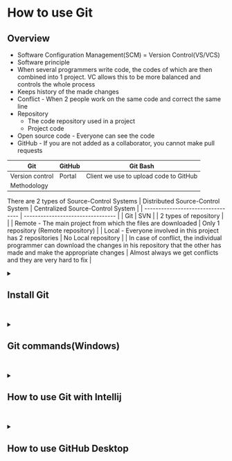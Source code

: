 # How to use Git

## Overview

- Software Configuration Management(SCM) = Version Control(VS/VCS)
- Software principle
- When several programmers write code, the codes of which are then combined into 1 project. VC allows this to be more balanced and controls the whole process
- Keeps history of the made changes
- Conflict - When 2 people work on the same code and correct the same line
- Repository
  - The code repository used in a project
  - Project code    
- Open source code - Everyone can see the code
- GitHub - If you are not added as a collaborator, you cannot make pull requests

| Git        | GitHub  | Git Bash |
| ---------- | ------- | -------- |
| Version control | Portal | Client we use to upload code to GitHub |
| Methodology | | |


There are 2 types of Source-Control Systems 
| Distributed Source-Control System | Centralized Source-Control System |
| --------------------------------- | --------------------------------- |
| Git | SVN |
| 2 types of repository | |
| Remote - The main project from which the files are downloaded | Only 1 repository (Remote repository) |
| Local - Everyone involved in this project has 2 repositories | No Local repository |
| In case of conflict, the individual programmer can download the changes in his repository that the other has made and make the appropriate changes | Almost always we get conflicts and they are very hard to fix |




  


<details>
<summary><h2>Install Git</h2></summary>
<br>
     
1. To install Git visit - https://git-scm.com/
2. Follow the below steps for the installation

     ![step-1](git-steps/g-1.png) 
     ![step-2](git-steps/g-2.png)

     ![step-3](git-steps/g-3.png)

     ![step-4](git-steps/g-4.png)

     ![step-5](git-steps/g-5.png)
 
     ![step-6](git-steps/g-6.png)

     ![step-7](git-steps/g-7.png)

     ![step-8](git-steps/g-8.png)

     ![step-9](git-steps/g-9.png)

     ![step-10](git-steps/g-10.png)

     ![step-11](git-steps/g-11.png)

     ![step-12](git-steps/g-12.png)

     ![step-13](git-steps/g-13.png)

     ![step-14](git-steps/g-14.png)

     ![step-15](git-steps/g-15.png)

     ![step-16](git-steps/g-16.png)
     
     ![step-17](git-steps/g-17.png)
</details>


##

<details>
<summary><h2>Git commands(Windows)</h2></summary>
<br>

Before following the below commands you would need to set Git with your GitHub profile. You can check [here](https://docs.github.com/en/get-started/getting-started-with-git/setting-your-username-in-git) how to do it.


1. Create a folder on your Desktop named "test"

2. Right click on it and select "Git Bash Here"

   ![gc-2](git-commands/gc-2.png)

3. Open the folder "test"

4. In the Git console write the command
   ```
   git init
   ```
   This command creates a Local repository on your PC
   
   ![gc-4](git-commands/gc-4.png)

5. Create "file-1.txt" in the "test" folder 
   ```
   touch file-1.txt
   ```
   ![gc-5](git-commands/gc-5.png)

6. Check the status of our Local repository
   ```
   git status
   ```
   ![gc-6](git-commands/gc-6.png)

   From the result we got, it can be seen that we don't have any commits and we have 1 untracked file.

7. As mentioned in the result we got from the previous point we need to use:
   ```
   git add file-1.txt
   ```
   ![gc-7](git-commands/gc-7.png)

8. Check the status 
   ```
   git status
   ```
   
   ![gc-8](git-commands/gc-8.png)

9. Commit the changes
   ```
   git commit -m "Add text file"
   ```
   ```
   git commit -m "[Message]"
   ```

   ![gc-9](git-commands/gc-9.png)
   
   From the above message we can see that we have added a new commit with a message "Add text file" and we have changed 1 file(file-1.txt)

10. Check the status
    ```
    git status
    ```
    
    ![gc-10](git-commands/gc-10.png)

    When we see the above message, that means we are ready to the push the changes and add them to the Remote repository.

11. Add some text to file-1.txt
    ```
    echo "Sofia" >> file-1.txt
    ```

    ![gc-11](git-commands/gc-11.png)

12. You can clear your console using
    ```
    clear
    ```

13. After adding text to file-1.txt, check the status
    ```
    git status
    ```

    ![gc-13](git-commands/gc-13.png)

    From the above message we can either prepare our changes for commit or discard the changes we have made.
    If we want to restore the previous state of the file we have to use:
    ```
    git restore file-1.txt
    ```

    If we want to keep the changes we made and prepare them for commit we have to use:
    ```
    git add file-1.txt
    ```
    With this command we can add 1 file at a time, but what if we have multiple... 

14. Add 2 more files to the "test" folder
    ```
    touch file-2.txt
    touch file-3.txt
    ```
    ![gc-14](git-commands/gc-14.png)

15. Check the status
    ```
    git status
    ```
    ![gc-15](git-commands/gc-15.png)

16. Add all files at once
    ```
    git add .
    ```
    ![gc-16](git-commands/gc-16.png)

17. Check the status
    ```
    git status
    ```
    ![gc-17](git-commands/gc-17.png)

18. Commit the changes
    ```
    git commit -m "Added 2 new files and changed file-1.txt"
    ```
    ![gc-18](git-commands/gc-18.png)

19. Check the status
    ```
    git status
    ```
    ![gc-19](git-commands/gc-19.png)

20. Remove file-3.txt
    ```
    rm -i file-3.txt
    ```
    Since we are using "-i", we will be asked whether we want this file to be deleted. 
    ![gc-20](git-commands/gc-20.png)

21. Check the status
    ```
    git status
    ```
    ![gc-21](git-commands/gc-21.png)

22. Prepare everything for commit and check the status
    ```
    git add .
    git status
    ```
    ![gc-22](git-commands/gc-22.png)

23. Commit
    ```
    git commit -m "Deleted file-3.txt"
    ```
    ![gc-23](git-commands/gc-23.png)

24. Check the history of our commits
    ```
    git log
    ```
    ![gc-24](git-commands/gc-24.png)

25. Connect our Local repository with the one in GitHub
    
    We need a repository in our GitHub. To create one follow the steps below:

    Step 1
    
    <kbd> ![25-1](git-commands/gc-25-1.png) </kbd>

    Step 2
    
    <kbd> ![25-2](git-commands/gc-25-2.png) </kbd>

    Step 3

    <kbd> ![25-3](git-commands/gc-25-3.png) </kbd>

    I have created this [one](https://github.com/DenisBuserski/test).

    Copy the URL of the repository and use the following command
    ```
    git remote add origin [URL]
    ```
    ```
    git remote add origin https://github.com/DenisBuserski/test
    ```
    ![25-4](git-commands/gc-25-4.png)

    We need to move to our main branch
    ```
    git checkout -b main
    ```
    ![25-5](git-commands/gc-25-5.png)

    After that we need to fetch the data from it
    ```
    git fetch origin main
    ```
    ![25-6](git-commands/gc-25-6.png)

    Rebase
    ```
    git rebase origin/main
    ```
    ![25-7](git-commands/gc-25-7.png)

    Push our changes
    ```
    git push -u origin main
    ```
    ![25-8](git-commands/gc-25-8.png)

    After that you will see "file-1.txt" and "file-2.txt" in your GitHub repository.

26. There was a change in file-2.txt, which was not done by us. In this case we would need to take those changes on our side.

    Modify file-2.txt directly from GitHub. Follow bellow to see how:

    <kbd> ![gc-26-1](git-commands/gc-26-1.png) </kbd>

    <kbd> ![gc-26-2](git-commands/gc-26-2.png) </kbd>

    <kbd> ![gc-26-3](git-commands/gc-26-3.png) </kbd>

    After the file was changed we will pull those changes on our side:
    ```
    git pull
    ```
    This command takes the latest changes.
    
    ![gc-26-4](git-commands/gc-26-4.png)

    Now when we have pulled the changes. You can check if file-2.txt is changed on our side:
    ```
    cat file-2.txt
    ```
    ![gc-26-5](git-commands/gc-26-5.png)

28. a

You acan check here a grafical explanation of most of the commands we used.

<kbd> ![0](git-commands/f-0.jpg) </kbd>
    
</details>


##

<details>
<summary><h2>How to use Git with Intellij</h2></summary>
<br>

</details>


##

<details>
<summary><h2>How to use GitHub Desktop</h2></summary>
<br>

You can download GitHub Desktop from [here](https://desktop.github.com/)

</details>


